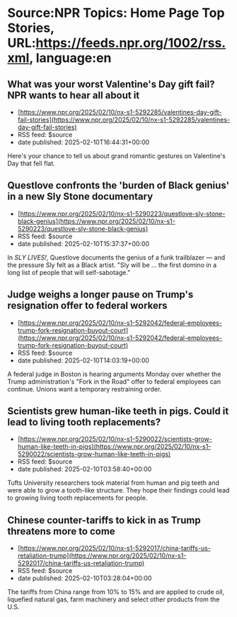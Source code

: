 # Source:NPR Topics: Home Page Top Stories, URL:https://feeds.npr.org/1002/rss.xml, language:en

## What was your worst Valentine's Day gift fail? NPR wants to hear all about it
 - [https://www.npr.org/2025/02/10/nx-s1-5292285/valentines-day-gift-fail-stories](https://www.npr.org/2025/02/10/nx-s1-5292285/valentines-day-gift-fail-stories)
 - RSS feed: $source
 - date published: 2025-02-10T16:44:31+00:00

Here's your chance to tell us about grand romantic gestures on Valentine's Day that fell flat.

## Questlove confronts the 'burden of Black genius' in a new Sly Stone documentary
 - [https://www.npr.org/2025/02/10/nx-s1-5290223/questlove-sly-stone-black-genius](https://www.npr.org/2025/02/10/nx-s1-5290223/questlove-sly-stone-black-genius)
 - RSS feed: $source
 - date published: 2025-02-10T15:37:37+00:00

In <em>SLY LIVES!</em>, Questlove documents the genius of a funk trailblazer — and the pressure Sly felt as a Black artist. "Sly will be ... the first domino in a long list of people that will self-sabotage."

## Judge weighs a longer pause on Trump's resignation offer to federal workers
 - [https://www.npr.org/2025/02/10/nx-s1-5292042/federal-employees-trump-fork-resignation-buyout-court](https://www.npr.org/2025/02/10/nx-s1-5292042/federal-employees-trump-fork-resignation-buyout-court)
 - RSS feed: $source
 - date published: 2025-02-10T14:03:19+00:00

A federal judge in Boston is hearing arguments Monday over whether the Trump administration's "Fork in the Road" offer to federal employees can continue. Unions want a temporary restraining order.

## Scientists grew human-like teeth in pigs. Could it lead to living tooth replacements?
 - [https://www.npr.org/2025/02/10/nx-s1-5290022/scientists-grow-human-like-teeth-in-pigs](https://www.npr.org/2025/02/10/nx-s1-5290022/scientists-grow-human-like-teeth-in-pigs)
 - RSS feed: $source
 - date published: 2025-02-10T03:58:40+00:00

Tufts University researchers took material from human and pig teeth and were able to grow a tooth-like structure. They hope their findings could lead to growing living tooth replacements for people.

## Chinese counter-tariffs to kick in as Trump threatens more to come
 - [https://www.npr.org/2025/02/10/nx-s1-5292017/china-tariffs-us-retaliation-trump](https://www.npr.org/2025/02/10/nx-s1-5292017/china-tariffs-us-retaliation-trump)
 - RSS feed: $source
 - date published: 2025-02-10T03:28:04+00:00

The tariffs from China range from 10% to 15% and are applied to crude oil, liquefied natural gas, farm machinery and select other products from the U.S.

